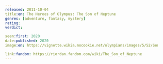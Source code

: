 ```yaml
---
released: 2011-10-04
title:en: The Heroes of Olympus: The Son of Neptune
genres: [adventure, fantasy, mystery]
rating:
verdict:

seen:first: 2020
date:published: 2020
image:en: https://vignette.wikia.nocookie.net/olympians/images/5/52/Son_of_Neptune_Final_Cover.jpg/revision/latest?cb=20110616135105

link:fandom: https://riordan.fandom.com/wiki/The_Son_of_Neptune
---
```

